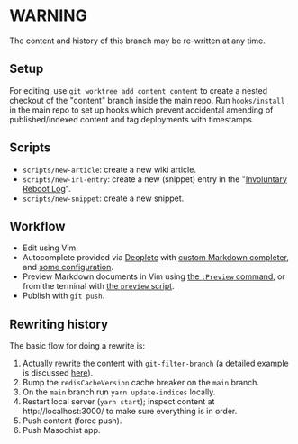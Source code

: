 # WARNING

The content and history of this branch may be re-written at any time.

## Setup

For editing, use `git worktree add content content` to create a nested checkout of the "content" branch inside the main repo. Run `hooks/install` in the main repo to set up hooks which prevent accidental amending of published/indexed content and tag deployments with timestamps.

## Scripts

-   `scripts/new-article`: create a new wiki article.
-   `scripts/new-irl-entry`: create a new (snippet) entry in the "[Involuntary Reboot Log](https://typechecked.net/tags/involuntary.reboot.log)".
-   `scripts/new-snippet`: create a new snippet.

## Workflow

-   Edit using Vim.
-   Autocomplete provided via [Deoplete](https://github.com/Shougo/deoplete.nvim) with [custom Markdown completer](https://github.com/wincent/wincent/blob/e465bd5364823de4a6e2eea61101c797e7ab730d/roles/vim/files/.vim/rplugin/python3/deoplete/sources/masochist.py), and [some configuration](https://github.com/wincent/wincent/blob/e465bd5364823de4a6e2eea61101c797e7ab730d/roles/dotfiles/files/.vim/autoload/wincent/autocomplete.vim#L74-L83).
-   Preview Markdown documents in Vim using [the `:Preview` command](https://github.com/wincent/wincent/blob/5e897ff293fb2a10cb0f10671d48e1c373025722/roles/dotfiles/files/.vim/plugin/commands.vim#L1), or from the terminal with [the `preview` script](https://github.com/wincent/wincent/blob/5e897ff293fb2a10cb0f10671d48e1c373025722/roles/dotfiles/files/.zsh/bin/preview).
-   Publish with `git push`.

## Rewriting history

The basic flow for doing a rewrite is:

1. Actually rewrite the content with `git-filter-branch` (a detailed example is discussed [here](https://typechecked.net/blog/filter-branch)).
2. Bump the `redisCacheVersion` cache breaker on the `main` branch.
3. On the `main` branch run `yarn update-indices` locally.
4. Restart local server (`yarn start`); inspect content at http://localhost:3000/ to make sure everything is in order.
5. Push content (force push).
6. Push Masochist app.
